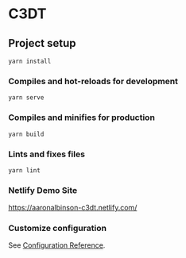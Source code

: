 # C3DT

## Project setup
```
yarn install
```

### Compiles and hot-reloads for development
```
yarn serve
```

### Compiles and minifies for production
```
yarn build
```

### Lints and fixes files
```
yarn lint
```

### Netlify Demo Site
https://aaronalbinson-c3dt.netlify.com/

### Customize configuration
See [Configuration Reference](https://cli.vuejs.org/config/).
